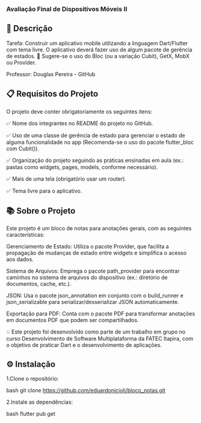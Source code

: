 <h3> Avaliação Final de Dispositivos Móveis II</h3>
<h2>📝 Descrição</h2>
Tarefa: Construir um aplicativo mobile utilizando a linguagem Dart/Flutter com tema livre. O aplicativo deverá fazer uso de algum pacote de gerência de estados. 🔹 Sugere-se o uso do Bloc (ou a variação Cubit), GetX, MobX ou Provider.

Professor: Douglas Pereira - GitHub

<h2>📋 Requisitos do Projeto</h2>
O projeto deve conter obrigatoriamente os seguintes itens:

✅ Nome dos integrantes no README do projeto no GitHub.

✅ Uso de uma classe de gerência de estado para gerenciar o estado de alguma funcionalidade no app (Recomenda-se o uso do pacote flutter_bloc com Cubit()).

✅ Organização do projeto seguindo as práticas ensinadas em aula (ex.: pastas como widgets, pages, models, conforme necessário).

✅ Mais de uma tela (obrigatório usar um router).

✅ Tema livre para o aplicativo.

<h2>📚 Sobre o Projeto</h2>
Este projeto é um bloco de notas para anotações gerais, com as seguintes características:

Gerenciamento de Estado: Utiliza o pacote Provider, que facilita a propagação de mudanças de estado entre widgets e simplifica o acesso aos dados.

Sistema de Arquivos: Emprega o pacote path_provider para encontrar caminhos no sistema de arquivos do dispositivo (ex.: diretório de documentos, cache, etc.).

JSON: Usa o pacote json_annotation em conjunto com o build_runner e json_serializable para serializar/desserializar JSON automaticamente.

Exportação para PDF: Conta com o pacote PDF para transformar anotações em documentos PDF que podem ser compartilhados.

💡 Este projeto foi desenvolvido como parte de um trabalho em grupo no curso Desenvolvimento de Software Multiplataforma da FATEC Itapira, com o objetivo de praticar Dart e o desenvolvimento de aplicações.

<h2>⚙️ Instalação</h2>
1.Clone o repositório:

bash
git clone https://github.com/eduardonicioli/bloco_notas.git

2.Instale as dependências:

bash
flutter pub get
